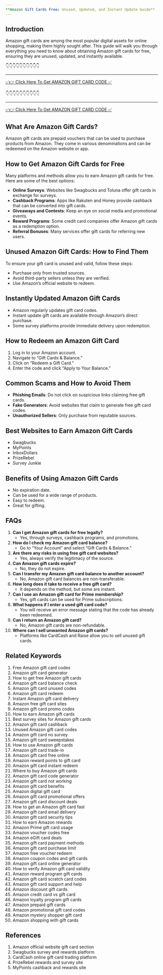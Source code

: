 ```yaml
---
**Amazon Gift Cards Free: Unused, Updated, and Instant Update Guide**
---
```


## Introduction
Amazon gift cards are among the most popular digital assets for online shopping, making them highly sought after. This guide will walk you through everything you need to know about obtaining Amazon gift cards for free, ensuring they are unused, updated, and instantly available.

👇👇👇👇👇👇👇👇👇👇

---

[✅👉 Click Here To Get AMAZON GIFT CARD CODE ✅](https://therewardgate.com/free-amazon-code/)

👇👇👇👇👇👇👇👇👇👇

---

[✅👉 Click Here To Get AMAZON GIFT CARD CODE ✅](https://therewardgate.com/free-amazon-code/)


## What Are Amazon Gift Cards?
Amazon gift cards are prepaid vouchers that can be used to purchase products from Amazon. They come in various denominations and can be redeemed on the Amazon website or app.

## How to Get Amazon Gift Cards for Free
Many platforms and methods allow you to earn Amazon gift cards for free. Here are some of the best options:

- **Online Surveys**: Websites like Swagbucks and Toluna offer gift cards in exchange for surveys.
- **Cashback Programs**: Apps like Rakuten and Honey provide cashback that can be converted into gift cards.
- **Giveaways and Contests**: Keep an eye on social media and promotional events.
- **Reward Programs**: Some credit card companies offer Amazon gift cards as a redemption option.
- **Referral Bonuses**: Many services offer gift cards for referring new users.

## Unused Amazon Gift Cards: How to Find Them
To ensure your gift card is unused and valid, follow these steps:
- Purchase only from trusted sources.
- Avoid third-party sellers unless they are verified.
- Use Amazon’s official website to redeem.

## Instantly Updated Amazon Gift Cards
- Amazon regularly updates gift card codes.
- Instant update gift cards are available through Amazon’s direct purchase.
- Some survey platforms provide immediate delivery upon redemption.

## How to Redeem an Amazon Gift Card
1. Log in to your Amazon account.
2. Navigate to “Gift Cards & Balance.”
3. Click on “Redeem a Gift Card.”
4. Enter the code and click “Apply to Your Balance.”

## Common Scams and How to Avoid Them
- **Phishing Emails**: Do not click on suspicious links claiming free gift cards.
- **Fake Generators**: Avoid websites that claim to generate free gift card codes.
- **Unauthorized Sellers**: Only purchase from reputable sources.

## Best Websites to Earn Amazon Gift Cards
- Swagbucks
- MyPoints
- InboxDollars
- PrizeRebel
- Survey Junkie

## Benefits of Using Amazon Gift Cards
- No expiration date.
- Can be used for a wide range of products.
- Easy to redeem.
- Great for gifting.

## FAQs
1. **Can I get Amazon gift cards for free legally?**
   - Yes, through surveys, cashback programs, and promotions.
2. **How do I check my Amazon gift card balance?**
   - Go to “Your Account” and select “Gift Cards & Balance.”
3. **Are there any risks in using free gift card websites?**
   - Yes, always verify the legitimacy of the source.
4. **Can Amazon gift cards expire?**
   - No, they do not expire.
5. **Can I transfer my Amazon gift card balance to another account?**
   - No, Amazon gift card balances are non-transferable.
6. **How long does it take to receive a free gift card?**
   - It depends on the method, but some are instant.
7. **Can I use an Amazon gift card for Prime membership?**
   - Yes, gift cards can be used for Prime subscriptions.
8. **What happens if I enter a used gift card code?**
   - You will receive an error message stating that the code has already been redeemed.
9. **Can I return an Amazon gift card?**
   - No, Amazon gift cards are non-refundable.
10. **Where can I sell unwanted Amazon gift cards?**
    - Platforms like CardCash and Raise allow you to sell unused gift cards.

## Related Keywords
1. Free Amazon gift card codes  
2. Amazon gift card generator  
3. How to get free Amazon gift cards  
4. Amazon gift card balance check  
5. Amazon gift card unused codes  
6. Amazon gift card redeem  
7. Instant Amazon gift card delivery  
8. Amazon free gift card sites  
9. Amazon gift card promo codes  
10. How to earn Amazon gift cards  
11. Best survey sites for Amazon gift cards  
12. Amazon gift card cashback  
13. Unused Amazon gift card codes  
14. Amazon gift card no survey  
15. Amazon gift card sweepstakes  
16. How to use Amazon gift cards  
17. Amazon gift card trade-in  
18. Amazon gift card free online  
19. Amazon reward points to gift card  
20. Amazon gift card instant redeem  
21. Where to buy Amazon gift cards  
22. Amazon gift card code generator  
23. Amazon gift card not working  
24. Amazon gift card benefits  
25. Amazon digital gift card  
26. Amazon gift card promotional offers  
27. Amazon gift card discount deals  
28. How to get an Amazon gift card fast  
29. Amazon gift card email delivery  
30. Amazon gift card security tips  
31. How to earn Amazon rewards  
32. Amazon Prime gift card usage  
33. Amazon voucher codes free  
34. Amazon eGift card deals  
35. Amazon gift card payment methods  
36. Amazon gift card purchase limit  
37. Amazon free voucher redeem  
38. Amazon coupon codes and gift cards  
39. Amazon gift card online generator  
40. How to verify Amazon gift card validity  
41. Amazon reward program gift cards  
42. Amazon gift card scratch card codes  
43. Amazon gift card support and help  
44. Amazon discount gift cards  
45. Amazon credit card vs gift card  
46. Amazon loyalty program gift cards  
47. Amazon prepaid gift cards  
48. Amazon promotional gift card codes  
49. Amazon mystery shopper gift card  
50. Amazon shopping with gift cards  

## References
1. Amazon official website gift card section
2. Swagbucks survey and rewards platform
3. CardCash online gift card trading platform
4. PrizeRebel rewards and survey site
5. MyPoints cashback and rewards site

